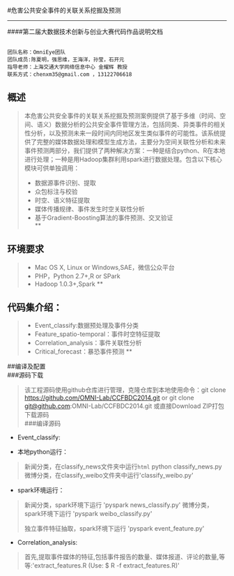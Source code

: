 #危害公共安全事件的关联关系挖掘及预测  
***
####第二届大数据技术创新与创业大赛代码作品说明文档
<pre><code>
团队名称：OmniEye团队 
团队成员:陈夏明，强思维，王海洋，孙莹，石开元  
指导老师：上海交通大学网络信息中心 金耀辉 教授  
联系方式：chenxm35@gmail.com ，13122706618
</code></pre>
## 概述  
>本危害公共安全事件的关联关系挖掘及预测案例提供了基于多维（时间、空间、语义）数据分析的公共安全事件管理方法，包括同类、异类事件的相关性分析，以及预测未来一段时间内同地区发生类似事件的可能性。该系统提供了完整的媒体数据处理和模型生成方法，主要分为空间关联性分析和未来事件预测两部分，我们提供了两种解决方案：一种是结合python、R在本地进行处理；一种是用Hadoop集群利用spark进行数据处理。包含以下核心模块可供单独调用：  
>*  数据源事件识别、提取  
>*  众包标注与校验    
>*  时空、语义特征提取  
>*  媒体传播规律、事件发生时空关联性分析    
>*  基于Gradient-Boosting算法的事件预测、交叉验证  
**  

## 环境要求    
>*  Mac OS X, Linux or Windows,SAE，微信公众平台  
>*  PHP，Python 2.7+,R or SPark   
>*  Hadoop 1.0.3+,Spark 
**  

##  代码集介绍：  
>*  Event_classify:数据预处理及事件分类
>*  Feature_spatio-temporal：事件时空特征提取
>*  Correlation_analysis：事件关联性分析
>*  Critical_forecast：暴恐事件预测
**  

##编译及配置      
###源码下载  
>该工程源码使用github仓库进行管理，克隆仓库到本地使用命令：git clone https://github.com/OMNI-Lab/CCFBDC2014.git or git clone git@github.com:OMNI-Lab/CCFBDC2014.git 或直接Download ZIP打包下载源码  
###编译源码  
* Event_classify:
+ 本地python运行： 
>新闻分类，在classify_news文件夹中运行`html`    python classify_news.py   
>微博分类，在classify_weibo文件夹中运行\'classify_weibo.py'   
+ spark环境运行：  
>新闻分类，spark环境下运行 \'pyspark news_classify.py'
>微博分类，spark环境下运行 \'pyspark weibo_classify.py'
>
>独立事件特征抽取，spark环境下运行 \'pyspark event_feature.py'  
* Correlation_analysis:
>首先,提取事件媒体的特征,包括事件报告的数量、媒体报道、评论的数量,等等:\'extract_features.R (Use:  $ R -f extract_features.R)'





